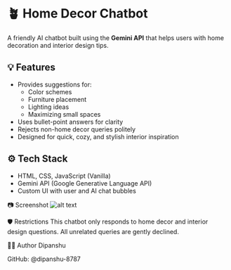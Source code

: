 # 🪴 Home Decor Chatbot

A friendly AI chatbot built using the **Gemini API** that helps users with home decoration and interior design tips.

## 💡 Features

- Provides suggestions for:
  - Color schemes
  - Furniture placement
  - Lighting ideas
  - Maximizing small spaces
- Uses bullet-point answers for clarity
- Rejects non-home decor queries politely
- Designed for quick, cozy, and stylish interior inspiration

## ⚙️ Tech Stack

- HTML, CSS, JavaScript (Vanilla)
- Gemini API (Google Generative Language API)
- Custom UI with user and AI chat bubbles

📷 Screenshot
![alt text](<Screenshot 2025-04-24 222634.png>)

🛡️ Restrictions
This chatbot only responds to home decor and interior design questions. All unrelated queries are gently declined.

🧑‍💻 Author
Dipanshu

GitHub: @dipanshu-8787